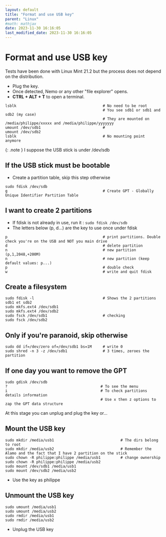 ```yaml
---
layout: default
title: "Format and use USB key"
parent: "Linux"
#math: mathjax
date: 2023-11-30 16:16:05
last_modified_date: 2023-11-30 16:16:05
---
```


# Format and use USB key

Tests have been done with Linux Mint 21.2 but the process does not depend on the distribution.

* Plug the key.
* Once detected, Nemo or any other "file explorer" opens.
* **CTRL + ALT + T** to open a terminal.

```
lsblk                                       # No need to be root
                                            # You see sdb1 or sdb1 and sdb2 (my case)
                                            # They are mounted on /media/philippe/xxxxx and /media/philippe/yyyyyyy
umount /dev/sdb1                            #
umount /dev/sdb2
lsblk                                       # No mounting point anymore
```

{: .note }
I suppose the USB stick is under /dev/sdb

## If the USB stick must be bootable

* Create a partition table, skip this step otherwise

```
sudo fdisk /dev/sdb
g                                           # Create GPT - Globally Unique Identifier Partition Table
```
## I want to create 2 partitions

* If fdisk is not already in use, run it : `sudo fdisk /dev/sdb`
* The letters below (p, d...) are the key to use once under fdisk

```
p                                           # print partitions. Double check you're on the USB and NOT you main drive
d                                           # delete partition
n                                           # new partition (p,1,2048,+200M)
n                                           # new partition (keep default values: p...)
p                                           # double check
w                                           # write and quit fdisk
```

## Create a filesystem

```
sudo fdisk -l                               # Shows the 2 partitions sdb1 et sdb2
sudo mkfs.ext4 /dev/sdb1
sudo mkfs.ext4 /dev/sdb2
sudo fsck /dev/sdb1                         # checking
sudo fsck /dev/sdb2
```

## Only if you're paranoid, skip otherwise

```
sudo dd if=/dev/zero of=/dev/sdb1 bs=1M     # write 0
sudo shred -n 3 -z /dev/sdb1                # 3 times, zeroes the partition

```

## If one day you want to remove the GPT

```
sudo gdisk /dev/sdb
?                                          # To see the menu
i                                          # To check partitions details information
                                           # Use x then z options to zap the GPT data structure
```

At this stage you can unplug and plug the key or...

## Mount the USB key

```
sudo mkdir /media/usb1                              # The dirs belong to root
sudo mkdir /media/usb2                              # Remember the Alamo and the fact that I have 2 partition on the stick
sudo chown -R philippe:philippe /media/usb1         # change ownership
sudo chown -R philippe:philippe /media/usb2
sudo mount /dev/sdb1 /media/usb1
sudo mount /dev/sdb2 /media/usb2
```

* Use the key as philippe

## Unmount the USB key

```
sudo umount /media/usb1
sudo umount /media/usb2
sudo rmdir /media/usb1
sudo rmdir /media/usb2
```

* Unplug the USB key

